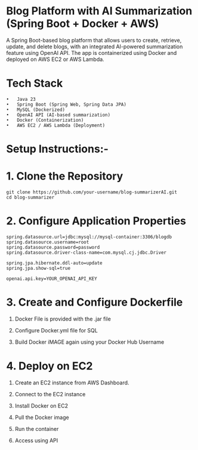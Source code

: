 # Blog Platform with AI Summarization (Spring Boot + Docker + AWS)

A Spring Boot-based blog platform that allows users to create, retrieve, update, and delete blogs, with an integrated AI-powered summarization feature using OpenAI API. The app is containerized using Docker and deployed on AWS EC2 or AWS Lambda.

# Tech Stack
	•	Java 23
	•	Spring Boot (Spring Web, Spring Data JPA)
	•	MySQL (Dockerized)
	•	OpenAI API (AI-based summarization)
	•	Docker (Containerization)
	•	AWS EC2 / AWS Lambda (Deployment)


#  Setup Instructions:-

# 1.  Clone the Repository
```
git clone https://github.com/your-username/blog-summarizerAI.git
cd blog-summarizer
```

# 2.  Configure Application Properties

```
spring.datasource.url=jdbc:mysql://mysql-container:3306/blogdb
spring.datasource.username=root
spring.datasource.password=password
spring.datasource.driver-class-name=com.mysql.cj.jdbc.Driver

spring.jpa.hibernate.ddl-auto=update
spring.jpa.show-sql=true

openai.api.key=YOUR_OPENAI_API_KEY
```

# 3. Create and Configure Dockerfile

1. Docker File is provided with the .jar file
   
2. Configure Docker.yml file for SQL
   
3. Build Docker iMAGE again using your Docker Hub Username


# 4. Deploy on EC2

  1. Create an EC2 instance from AWS Dashboard.

  2. Connect to the EC2 instance
 
  3.  Install Docker on EC2
    
  4.  Pull the Docker image
     
  5.  Run the container
     
  6.  Access using API
   

